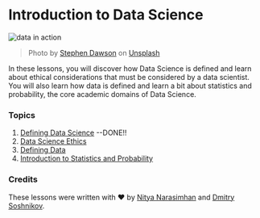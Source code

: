 # Introduction to Data Science

![data in action](images/data.jpg)
> Photo by <a href="https://unsplash.com/@dawson2406?utm_source=unsplash&utm_medium=referral&utm_content=creditCopyText">Stephen Dawson</a> on <a href="https://unsplash.com/s/photos/data?utm_source=unsplash&utm_medium=referral&utm_content=creditCopyText">Unsplash</a>
  
In these lessons, you will discover how Data Science is defined and learn about ethical considerations that must be considered by a data scientist. You will also learn how data is defined and learn a bit about statistics and probability, the core academic domains of Data Science.

### Topics

1. [Defining Data Science](01-defining-data-science/README.md) --DONE!!
2. [Data Science Ethics](02-ethics/README.md)
3. [Defining Data](03-defining-data/README.md)
4. [Introduction to Statistics and Probability](04-stats-and-probability/README.md)

### Credits

These lessons were written with ❤️ by [Nitya Narasimhan](https://twitter.com/nitya) and [Dmitry Soshnikov](https://twitter.com/shwars).
